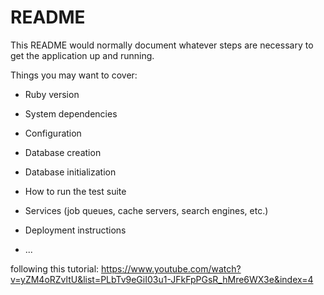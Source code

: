 # README

This README would normally document whatever steps are necessary to get the
application up and running.

Things you may want to cover:

* Ruby version

* System dependencies

* Configuration

* Database creation

* Database initialization

* How to run the test suite

* Services (job queues, cache servers, search engines, etc.)

* Deployment instructions

* ...

following this tutorial: https://www.youtube.com/watch?v=yZM4oRZvltU&list=PLbTv9eGiI03u1-JFkFpPGsR_hMre6WX3e&index=4
